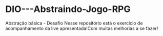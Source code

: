 # DIO---Abstraindo-Jogo-RPG
Abstração básica - Desafio
Nesse repositório está o exercício de acompanhamento da live apresentada!Com muitas melhorias a se fazer! 
